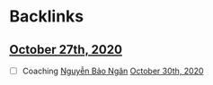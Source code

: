 
# Backlinks
## [October 27th, 2020](<October 27th, 2020.md>)
- [ ] Coaching [Nguyễn Bảo Ngân](<Nguyễn Bảo Ngân.md>) [October 30th, 2020](<October 30th, 2020.md>)

